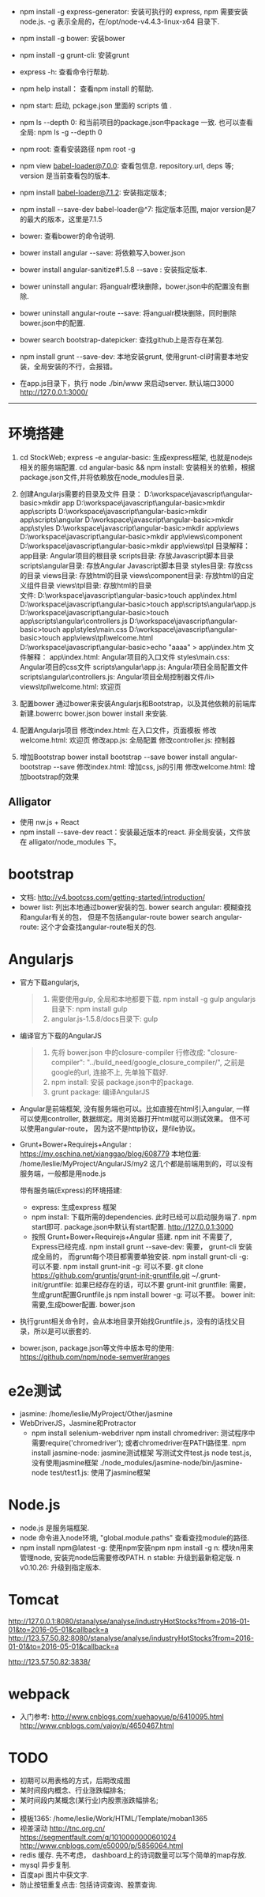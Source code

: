 * npm install -g express-generator:  安装可执行的 express,  npm 需要安装node.js. -g 表示全局的，在/opt/node-v4.4.3-linux-x64 目录下.
* npm install -g bower: 安装bower
* npm install -g grunt-cli: 安装grunt
* express -h:  查看命令行帮助.
* npm help install：  查看npm install 的帮助.
* npm start:  启动, pckage.json 里面的 scripts 值 .
* npm ls --depth 0: 和当前项目的package.json中package 一致. 也可以查看全局: npm ls -g --depth 0
* npm root: 查看安装路径   npm root -g
* npm view babel-loader@7.0.0: 查看包信息. repository.url, deps 等;  version 是当前查看包的版本.
* npm install babel-loader@7.1.2: 安装指定版本;
* npm install --save-dev babel-loader@^7:  指定版本范围, major version是7的最大的版本，这里是7.1.5

* bower:  查看bower的命令说明.
* bower install angular --save: 将依赖写入bower.json
* bower install angular-sanitize#1.5.8 --save : 安装指定版本.
* bower uninstall angular: 将angualr模块删除，bower.json中的配置没有删除.
* bower uninstall angular-route --save:  将angualr模块删除，同时删除bower.json中的配置.
* bower search bootstrap-datepicker: 查找github上是否存在某包.

* npm install grunt --save-dev:  本地安装grunt, 使用grunt-cli时需要本地安装，全局安装的不行，会报错。

* 在app.js目录下，执行 node ./bin/www 来启动server. 默认端口3000   http://127.0.0.1:3000/
---------------------------

# 环境搭建
1. cd StockWeb;  express -e angular-basic:  生成express框架, 也就是nodejs相关的服务端配置.
cd angular-basic && npm install: 安装相关的依赖，根据package.json文件,并将依赖放在node_modules目录.

2. 创建Angularjs需要的目录及文件
目录：
D:\workspace\javascript\angular-basic>mkdir app
D:\workspace\javascript\angular-basic>mkdir app\scripts
D:\workspace\javascript\angular-basic>mkdir app\scripts\angular
D:\workspace\javascript\angular-basic>mkdir app\styles
D:\workspace\javascript\angular-basic>mkdir app\views
D:\workspace\javascript\angular-basic>mkdir app\views\component
D:\workspace\javascript\angular-basic>mkdir app\views\tpl
目录解释：
app目录: Angular项目的根目录
scripts目录: 存放Javascript脚本目录
scripts\angular目录: 存放Angular Javascript脚本目录
styles目录: 存放css的目录
views目录: 存放html的目录
views\component目录: 存放html的自定义组件目录
views\tpl目录: 存放html的目录 <br/>
文件:
D:\workspace\javascript\angular-basic>touch app\index.html
D:\workspace\javascript\angular-basic>touch app\scripts\angular\app.js
D:\workspace\javascript\angular-basic>touch app\scripts\angular\controllers.js
D:\workspace\javascript\angular-basic>touch app\styles\main.css
D:\workspace\javascript\angular-basic>touch app\views\tpl\welcome.html
D:\workspace\javascript\angular-basic>echo "aaaa" > app\index.htm
文件解释：
app\index.html: Angular项目的入口文件
styles\main.css: Angular项目的css文件
scripts\angular\app.js: Angular项目全局配置文件
scripts\angular\controllers.js: Angular项目全局控制器文件/li>
views\tpl\welcome.html: 欢迎页

3. 配置bower
通过bower来安装Angularjs和Bootstrap，以及其他依赖的前端库
新建.bowerrc  bower.json
bower install 来安装.

4. 配置Angularjs项目
修改index.html: 在入口文件，页面模板
修改welcome.html: 欢迎页
修改app.js: 全局配置
修改controller.js: 控制器

5. 增加Bootstrap
bower install bootstrap --save
bower install angular-bootstrap --save
修改index.html: 增加css, js的引用
修改welcome.html: 增加bootstrap的效果

## Alligator  
  * 使用 nw.js + React  
  * npm install --save-dev react：安装最近版本的react. 非全局安装，文件放在 alligator/node_modules 下。  



# bootstrap
* 文档: http://v4.bootcss.com/getting-started/introduction/
* bower list: 列出本地通过bower安装的包.
  bower search angular: 模糊查找和angular有关的包， 但是不包括angular-route
  bower search angular-route: 这个才会查找angular-route相关的包.

# Angularjs
* 官方下载angularjs, 
   > 1. 需要使用gulp, 全局和本地都要下载. npm install -g gulp    angularjs目录下: npm install gulp
   > 2. angular.js-1.5.8/docs目录下:  gulp
   
* 编译官方下载的AngularJS
   > 1. 先将 bower.json 中的closure-compiler 行修改成: "closure-compiler": "../build_need/google_closure_compiler/", 之前是google的url, 连接不上, 先单独下载好.
   > 2. npm install: 安装 package.json中的package.
   > 3. grunt package: 编译AngularJS

* Angular是前端框架, 没有服务端也可以。比如直接在html引入angular, 一样可以使用controller, 数据绑定。用浏览器打开html就可以测试效果。 但不可以使用angular-route， 因为这不是http协议，是file协议。

* Grunt+Bower+Requirejs+Angular : https://my.oschina.net/xianggao/blog/608779
  本地位置: /home/leslie/MyProject/AngularJS/my2
  这几个都是前端用到的，可以没有服务端，一般都是用node.js

  带有服务端(Express)的环境搭建: 
  * express: 生成express 框架
  * npm install: 下载所需的dependencies. 此时已经可以启动服务端了. npm start即可. package.json中默认有start配置.
                  http://127.0.0.1:3000
  * 按照 Grunt+Bower+Requirejs+Angular 搭建. 
    npm init 不需要了, Express已经完成.
    npm install grunt --save-dev: 需要， grunt-cli 安装成全局的， 而grunt每个项目都需要单独安装.
    npm install grunt-cli -g: 可以不要.
    npm install grunt-init -g: 可以不要.
    git clone https://github.com/gruntjs/grunt-init-gruntfile.git ~/.grunt-init/gruntfile: 如果已经存在的话，可以不要
    grunt-init gruntfile: 需要，生成grunt配置Gruntfile.js
    npm install bower -g: 可以不要。
    bower init: 需要,生成bower配置. bower.json
  
* 执行grunt相关命令时，会从本地目录开始找Gruntfile.js，没有的话找父目录，所以是可以嵌套的.

* bower.json, package.json等文件中版本号的使用: https://github.com/npm/node-semver#ranges

# e2e测试
* jasmine: /home/leslie/MyProject/Other/jasmine
* WebDriverJS，Jasmine和Protractor
  * npm install selenium-webdriver
    npm install chromedriver: 测试程序中需要require('chromedriver'); 或者chromedriver在PATH路径里.
    npm install jasmine-node: jasmine测试框架
    写测试文件test.js
   node test.js,没有使用jasmine框架
   ./node_modules/jasmine-node/bin/jasmine-node test/test1.js: 使用了jasmine框架



# Node.js
* node.js 是服务端框架.
* node 命令进入node环境,  "global.module.paths" 查看查找module的路径.
* npm install npm@latest -g: 使用npm安装npm
  npm install -g n:  模块n用来管理node, 安装完node后需要修改PATH.
  n stable: 升级到最新稳定版.
  n v0.10.26: 升级到指定版本.

# Tomcat
http://127.0.0.1:8080/stanalyse/analyse/industryHotStocks?from=2016-01-01&to=2016-05-01&callback=a
http://123.57.50.82:8080/stanalyse/analyse/industryHotStocks?from=2016-01-01&to=2016-05-01&callback=a

http://123.57.50.82:3838/

# webpack
* 入门参考: http://www.cnblogs.com/xuehaoyue/p/6410095.html
  http://www.cnblogs.com/vajoy/p/4650467.html


# TODO
* 初期可以用表格的方式，后期改成图
* 某时间段内概念、行业涨跌幅排名;
* 某时间段内某概念(某行业)内股票涨跌幅排名;
* 
* 模板1365: /home/leslie/Work/HTML/Template/moban1365
* 视差滚动
http://tnc.org.cn/
https://segmentfault.com/q/1010000000601024
http://www.cnblogs.com/e50000/p/5856064.html
* redis 缓存.  先不考虑， dashboard上的诗词数量可以写个简单的map存放.
* mysql 异步复制.
* 百度api  图片中获文字.
* 防止按钮重复点击: 包括诗词查询、股票查询.